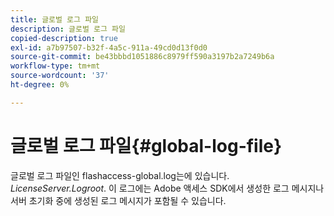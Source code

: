 ```yaml
---
title: 글로벌 로그 파일
description: 글로벌 로그 파일
copied-description: true
exl-id: a7b97507-b32f-4a5c-911a-49cd0d13f0d0
source-git-commit: be43bbbd1051886c8979ff590a3197b2a7249b6a
workflow-type: tm+mt
source-wordcount: '37'
ht-degree: 0%

---
```


# 글로벌 로그 파일{#global-log-file}

글로벌 로그 파일인 flashaccess-global.log는에 있습니다. *LicenseServer.Logroot*. 이 로그에는 Adobe 액세스 SDK에서 생성한 로그 메시지나 서버 초기화 중에 생성된 로그 메시지가 포함될 수 있습니다.
